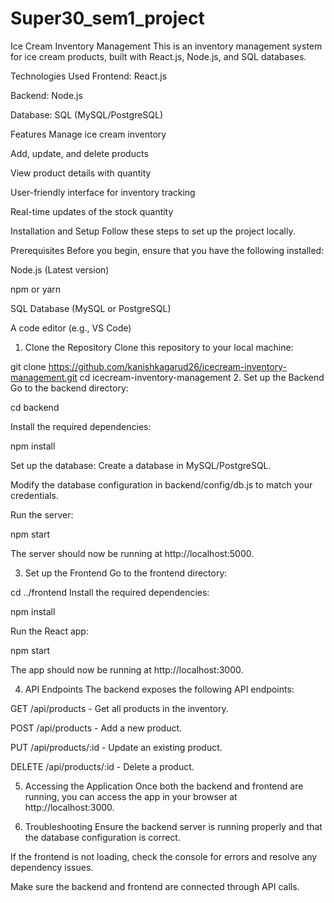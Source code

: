# Super30_sem1_project
Ice Cream Inventory Management
This is an inventory management system for ice cream products, built with React.js, Node.js, and SQL databases.

Technologies Used
Frontend: React.js

Backend: Node.js

Database: SQL (MySQL/PostgreSQL)

Features
Manage ice cream inventory

Add, update, and delete products

View product details with quantity

User-friendly interface for inventory tracking

Real-time updates of the stock quantity

Installation and Setup
Follow these steps to set up the project locally.

Prerequisites
Before you begin, ensure that you have the following installed:

Node.js (Latest version)

npm or yarn

SQL Database (MySQL or PostgreSQL)

A code editor (e.g., VS Code)

1. Clone the Repository
Clone this repository to your local machine:

git clone https://github.com/kanishkagarud26/icecream-inventory-management.git
cd icecream-inventory-management
2. Set up the Backend
Go to the backend directory:

cd backend

Install the required dependencies:

npm install

Set up the database:
Create a database in MySQL/PostgreSQL.

Modify the database configuration in backend/config/db.js to match your credentials.

Run the server:

npm start

The server should now be running at http://localhost:5000.

3. Set up the Frontend
Go to the frontend directory:

cd ../frontend
Install the required dependencies:

npm install

Run the React app:

npm start

The app should now be running at http://localhost:3000.

4. API Endpoints
The backend exposes the following API endpoints:

GET /api/products - Get all products in the inventory.

POST /api/products - Add a new product.

PUT /api/products/:id - Update an existing product.

DELETE /api/products/:id - Delete a product.

5. Accessing the Application
Once both the backend and frontend are running, you can access the app in your browser at http://localhost:3000.

6. Troubleshooting
Ensure the backend server is running properly and that the database configuration is correct.

If the frontend is not loading, check the console for errors and resolve any dependency issues.

Make sure the backend and frontend are connected through API calls.

